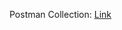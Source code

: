 Postman Collection: [Link](https://documenter.getpostman.com/view/122585/2sA2xb6bBV#706bf59d-aa79-4fa4-af8e-09b8e988ef29)
